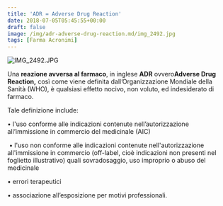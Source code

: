 ```yaml
---
title: 'ADR = Adverse Drug Reaction'
date: 2018-07-05T05:45:55+00:00
draft: false
image: /img/adr-adverse-drug-reaction.md/img_2492.jpg
tags: [Farma Acronimi]
---
```


![IMG_2492.JPG](/img/adr-adverse-drug-reaction.md/img_2492.jpg)

Una **reazione avversa al farmaco**, in inglese **ADR** ovvero**Adverse Drug Reaction,** così come viene definita dall’Organizzazione Mondiale della Sanità (WHO), è qualsiasi effetto nocivo, non voluto, ed indesiderato di farmaco.

Tale definizione include:

• l'uso conforme alle indicazioni contenute nell’autorizzazione all’immissione in commercio del medicinale (AIC)

 • l'uso non conforme alle indicazioni contenute nell'autorizzazione all'immissione in commercio (off-label, cioè indicazioni non presenti nel foglietto illustrativo) quali sovradosaggio, uso improprio o abuso del medicinale

• errori terapeutici

• associazione all’esposizione per motivi professionali.